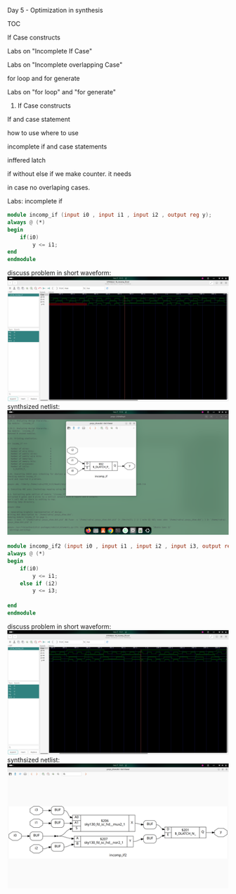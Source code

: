 Day 5 - Optimization in synthesis

TOC

If Case constructs

Labs on "Incomplete If Case"

Labs on "Incomplete overlapping Case"

for loop and for generate

Labs on "for loop" and "for generate"

1. If Case constructs

If and case statement

how to use where to use

incomplete if and case statements

inffered latch

if without else
if we make counter. it needs

in case no overlaping cases.

Labs:
incomplete if
```verilog
module incomp_if (input i0 , input i1 , input i2 , output reg y);
always @ (*)
begin
	if(i0)
		y <= i1;
end
endmodule
```
discuss problem in short
waveform:
![](if1_gtk.png)
synthsized netlist:
![](if1_net.png)

```verilog
module incomp_if2 (input i0 , input i1 , input i2 , input i3, output reg y);
always @ (*)
begin
	if(i0)
		y <= i1;
	else if (i2)
		y <= i3;

end
endmodule
```
discuss problem in short
waveform:
![](if2_gtk.png)
synthsized netlist:
![](if2_net.png)
